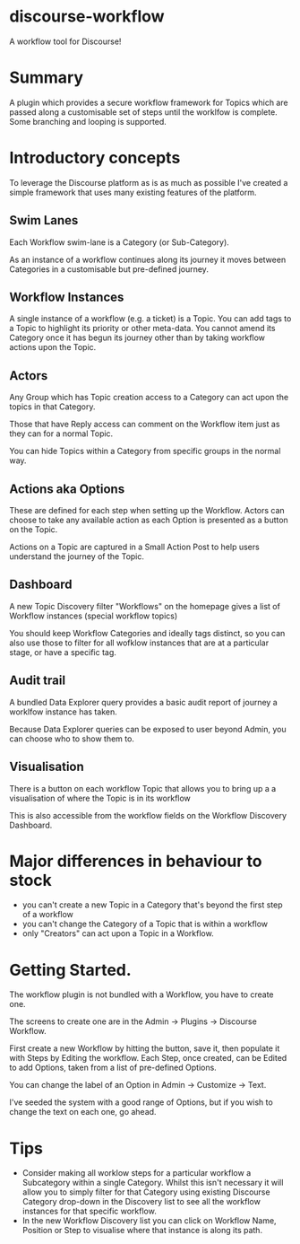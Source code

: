 # discourse-workflow

A workflow tool for Discourse!

# Summary

A plugin which provides a secure workflow framework for Topics which are passed along a customisable set of steps until the worklfow is complete.  Some branching and looping is supported.

# Introductory concepts

To leverage the Discourse platform as is as much as possible I've created a simple framework that uses many existing features of the platform.

## Swim Lanes

Each Workflow swim-lane is a Category (or Sub-Category).

As an instance of a workflow continues along its journey it moves between Categories in a customisable but pre-defined journey.

## Workflow Instances

A single instance of a workflow (e.g. a ticket) is a Topic.  You can add tags to a Topic to highlight its priority or other meta-data.  You cannot amend its Category once it has begun its journey other than by taking workflow actions upon the Topic.

## Actors

Any Group which has Topic creation access to a Category can act upon the topics in that Category.

Those that have Reply access can comment on the Workflow item just as they can for a normal Topic.

You can hide Topics within a Category from specific groups in the normal way.

## Actions aka Options

These are defined for each step when setting up the Workflow.  Actors can choose to take any available action as each Option is presented as a button on the Topic.

Actions on a Topic are captured in a Small Action Post to help users understand the journey of the Topic.

## Dashboard

A new Topic Discovery filter "Workflows" on the homepage gives a list of Workflow instances (special workflow topics)

You should keep Workflow Categories and ideally tags distinct, so you can also use those to filter for all wofklow instances that are at a particular stage, or have a specific tag.

## Audit trail

A bundled Data Explorer query provides a basic audit report of journey a worklfow instance has taken.

Because Data Explorer queries can be exposed to user beyond Admin, you can choose who to show them to.

## Visualisation

There is a button on each workflow Topic that allows you to bring up a a visualisation of where the Topic is in its workflow

This is also accessible from the workflow fields on the Workflow Discovery Dashboard.

# Major differences in behaviour to stock

- you can't create a new Topic in a Category that's beyond the first step of a workflow
- you can't change the Category of a Topic that is within a workflow
- only "Creators" can act upon a Topic in a Workflow.

# Getting Started.

The workflow plugin is not bundled with a Workflow, you have to create one.

The screens to create one are in the Admin -> Plugins -> Discourse Workflow.

First create a new Workflow by hitting the button, save it, then populate it with Steps by Editing the workflow.  Each Step, once created, can be Edited to add Options, taken from a list of pre-defined Options.

You can change the label of an Option in Admin -> Customize -> Text.

I've seeded the system with a good range of Options, but if you wish to change the text on each one, go ahead.

# Tips

- Consider making all worklow steps for a particular workflow a Subcategory within a single Category.  Whilst this isn't necessary it will allow you to simply filter for that Category using existing Discourse Category drop-down in the Discovery list to see all the workflow instances for that specific workflow.
- In the new Workflow Discovery list you can click on Workflow Name, Position or Step to visualise where that instance is along its path.